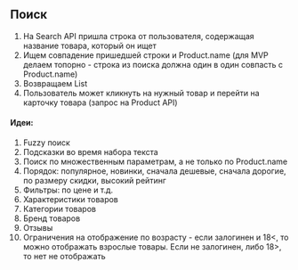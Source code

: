 ## Поиск

1. На Search API пришла строка от пользователя, содержащая название товара, который он ищет
2. Ищем совпадение пришедшей строки и Product.name (для MVP делаем топорно - строка из поиска должна один в один совпасть с Product.name)
3. Возвращаем List<ProductDto>
4. Пользователь может кликнуть на нужный товар и перейти на карточку товара (запрос на Product API)

#### Идеи:
1. Fuzzy поиск
2. Подсказки во время набора текста
3. Поиск по множественным параметрам, а не только по Product.name
4. Порядок: популярное, новинки, сначала дешевые, сначала дорогие, по размеру скидки, высокий рейтинг
5. Фильтры: по цене и т.д.
6. Характеристики товаров
7. Категории товаров
8. Бренд товаров
9. Отзывы
10. Ограничения на отображение по возрасту - если залогинен и 18<, то можно отображать взрослые товары. Если не залогинен, либо 18>, то нет не отображать